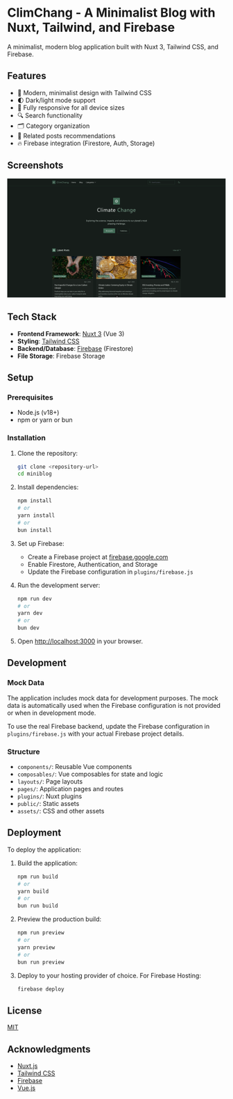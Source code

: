 # ClimChang - A Minimalist Blog with Nuxt, Tailwind, and Firebase

A minimalist, modern blog application built with Nuxt 3, Tailwind CSS, and Firebase.

## Features

- 🎨 Modern, minimalist design with Tailwind CSS
- 🌓 Dark/light mode support
- 📱 Fully responsive for all device sizes
- 🔍 Search functionality
- 🗂️ Category organization
- 📃 Related posts recommendations
- 🔥 Firebase integration (Firestore, Auth, Storage)

## Screenshots
![Homepage](https://github.com/2105789/ClimChang/blob/master/plugins/screenshots/home.png?raw=true)

## Tech Stack

- **Frontend Framework**: [Nuxt 3](https://nuxt.com/) (Vue 3)
- **Styling**: [Tailwind CSS](https://tailwindcss.com/)
- **Backend/Database**: [Firebase](https://firebase.google.com/) (Firestore)
- **File Storage**: Firebase Storage

## Setup

### Prerequisites

- Node.js (v18+)
- npm or yarn or bun

### Installation

1. Clone the repository:
   ```bash
   git clone <repository-url>
   cd miniblog
   ```

2. Install dependencies:
   ```bash
   npm install
   # or
   yarn install
   # or
   bun install
   ```

3. Set up Firebase:
   - Create a Firebase project at [firebase.google.com](https://firebase.google.com/)
   - Enable Firestore, Authentication, and Storage
   - Update the Firebase configuration in `plugins/firebase.js`

4. Run the development server:
   ```bash
   npm run dev
   # or
   yarn dev
   # or
   bun dev
   ```

5. Open [http://localhost:3000](http://localhost:3000) in your browser.

## Development

### Mock Data

The application includes mock data for development purposes. The mock data is automatically used when the Firebase configuration is not provided or when in development mode.

To use the real Firebase backend, update the Firebase configuration in `plugins/firebase.js` with your actual Firebase project details.

### Structure

- `components/`: Reusable Vue components
- `composables/`: Vue composables for state and logic
- `layouts/`: Page layouts
- `pages/`: Application pages and routes
- `plugins/`: Nuxt plugins
- `public/`: Static assets
- `assets/`: CSS and other assets

## Deployment

To deploy the application:

1. Build the application:
   ```bash
   npm run build
   # or
   yarn build
   # or
   bun run build
   ```

2. Preview the production build:
   ```bash
   npm run preview
   # or
   yarn preview
   # or
   bun run preview
   ```

3. Deploy to your hosting provider of choice. For Firebase Hosting:
   ```bash
   firebase deploy
   ```

## License

[MIT](LICENSE)

## Acknowledgments

- [Nuxt.js](https://nuxt.com/)
- [Tailwind CSS](https://tailwindcss.com/)
- [Firebase](https://firebase.google.com/)
- [Vue.js](https://vuejs.org/)
